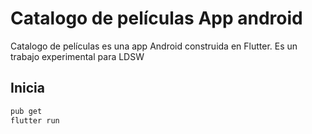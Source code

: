 # Catalogo de películas App android

Catalogo de películas es una app Android construida en Flutter. Es un trabajo experimental para LDSW

## Inicia

```bash
pub get
flutter run
```
